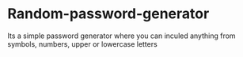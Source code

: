 # Random-password-generator
Its a simple password generator where you can inculed anything from symbols, numbers, upper or lowercase letters
